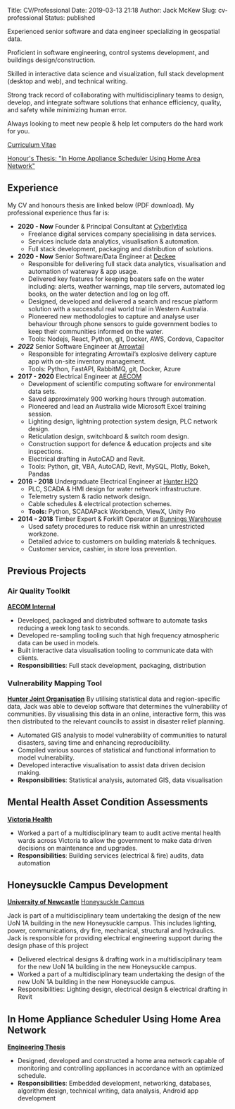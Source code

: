 Title: CV/Professional
Date: 2019-03-13 21:18
Author: Jack McKew
Slug: cv-professional
Status: published

Experienced senior software and data engineer specializing in geospatial data.

Proficient in software engineering, control systems development, and buildings design/construction.

Skilled in interactive data science and visualization, full stack development (desktop and web), and technical writing.

Strong track record of collaborating with multidisciplinary teams to design, develop, and integrate software solutions that enhance efficiency, quality, and safety while minimizing human error.

Always looking to meet new people & help let computers do the hard work for you.

[Curriculum Vitae]({attach}/files/Jack_McKew_CV.pdf)

[Honour's Thesis: "In Home Appliance Scheduler Using Home Area Network"]({attach}/files/Final_Year_Project_Part_B.pdf)

## Experience

My CV and honours thesis are linked below (PDF download). My professional experience thus far is:

- **2020 - Now** Founder & Principal Consultant at [Cyberlytica](https://cyberlytica.com.au/)
    - Freelance digital services company specialising in data services.
    - Services include data analytics, visualisation & automation.
    - Full stack development, packaging and distribution of solutions.
- **2020 - Now** Senior Software/Data Engineer at [Deckee](https://deckee.com/)
    - Responsible for delivering full stack data analytics, visualisation and automation of waterway & app usage.
    - Delivered key features for keeping boaters safe on the water including: alerts, weather warnings,
map tile servers, automated log books, on the water detection and log on log off.
    - Designed, developed and delivered a search and rescue platform solution with
a successful real world trial in Western Australia.
    - Pioneered new methodologies to capture and analyse user behaviour through
phone sensors to guide government bodies to keep their communities informed on the water.
    - Tools: Nodejs, React, Python, git, Docker, AWS, Cordova, Capacitor
- ***2022*** Senior Software Engineer at [Arrowtail](https://arrowtail.com/)
    - Responsible for integrating Arrowtail’s explosive delivery capture app with
on-site inventory management.
    - Tools: Python, FastAPI, RabbitMQ, git, Docker, Azure
- **2017 - 2020** Electrical Engineer at [AECOM](https://www.aecom.com/)
    - Development of scientific computing software for environmental data sets.
    - Saved approximately 900 working hours through automation.
    - Pioneered and lead an Australia wide Microsoft Excel training session.
    - Lighting design, lightning protection system design, PLC network design.
    - Reticulation design, switchboard & switch room design.
    - Construction support for defence & education projects and site inspections.
    - Electrical drafting in AutoCAD and Revit.
    - Tools: Python, git, VBA, AutoCAD, Revit, MySQL, Plotly, Bokeh, Pandas
- **2016 - 2018** Undergraduate Electrical Engineer at [Hunter H2O](https://www.hunterh2o.com.au)
    - PLC, SCADA & HMI design for water network infrastructure.
    - Telemetry system & radio network design.
    - Cable schedules & electrical protection schemes.
    - **Tools:** Python, SCADAPack Workbench, ViewX, Unity Pro
- **2014 - 2018** Timber Expert & Forklift Operator at [Bunnings Warehouse](https://www.bunnings.com.au/)
    - Used safety procedures to reduce risk within an unrestricted workzone.
    - Detailed advice to customers on building materials & techniques.
    - Customer service, cashier, in store loss prevention.

## Previous Projects

### Air Quality Toolkit

**[AECOM Internal](https://www.aecom.com/)**

- Developed, packaged and distributed software to automate tasks reducing a week long task to seconds.
- Developed re-sampling tooling such that high frequency atmospheric data can be used in models.
- Built interactive data visualisation tooling to communicate data with clients.
- **Responsibilities**: Full stack development, packaging, distribution

### Vulnerability Mapping Tool

**[Hunter Joint Organisation](https://strategicservicesaustralia.com.au/)**
By utilising statistical data and region-specific data, Jack was able to develop software that determines the vulnerability of communities. By visualising this data in an online, interactive form, this was then distributed to the relevant councils to assist in disaster relief planning.

- Automated GIS analysis to model vulnerability of communities to natural disasters, saving time and enhancing reproducibility.
- Compiled various sources of statistical and functional information to model vulnerability.
- Developed interactive visualisation to assist data driven decision making.
- **Responsibilities**: Statistical analysis, automated GIS, data visualisation

## Mental Health Asset Condition Assessments

**[Victoria Health](http://www.health.vic.gov.au/)**

- Worked a part of a multidisciplinary team to audit active mental health wards across Victoria to allow the government to make data driven decisions on maintenance and upgrades.
- **Responsibilities**: Building services (electrical \& fire) audits, data automation

## Honeysuckle Campus Development

**[University of Newcastle](https://www.newcastle.edu.au/)**
[Honeysuckle Campus](https://www.newcastle.edu.au/about-uon/our-environments/honeysuckle-city-campus-development)

Jack is part of a multidisciplinary team undertaking the design of the new UoN 1A building in the new Honeysuckle campus. This includes lighting, power, communications, dry fire, mechanical, structural and hydraulics. Jack is responsible for providing electrical engineering support during the design phase of this project

- Delivered electrical designs & drafting work in a multidisciplinary team for the new UoN 1A building in the new Honeysuckle campus.
- Worked a part of a multidisciplinary team undertaking the design of the new UoN 1A building in the new Honeysuckle campus.
- Responsibilities: Lighting design, electrical design \& electrical drafting in Revit

## In Home Appliance Scheduler Using Home Area Network

**[Engineering Thesis]({attach}/files/Final_Year_Project_Part_B.pdf)**

- Designed, developed and constructed a home area network capable of monitoring and controlling appliances in accordance with an optimized schedule.
- **Responsibilities**: Embedded development, networking, databases, algorithm design, technical writing, data analysis, Android app development
